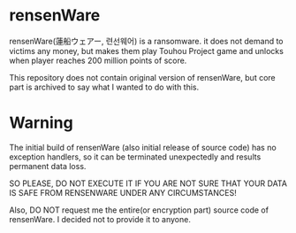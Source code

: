 # rensenWare
rensenWare(蓮船ウェアー, 련선웨어) is a ransomware. it does not demand to victims any money, but makes them play Touhou Project game and unlocks when player reaches 200 million points of score.

This repository does not contain original version of rensenWare, but core part is archived to say what I wanted to do with this.

# Warning
The initial build of rensenWare (also initial release of source code) has no exception handlers, so it can be terminated unexpectedly and results permanent data loss.

SO PLEASE, DO NOT EXECUTE IT IF YOU ARE NOT SURE THAT YOUR DATA IS SAFE FROM RENSENWARE UNDER ANY CIRCUMSTANCES!

Also, DO NOT request me the entire(or encryption part) source code of rensenWare. I decided not to provide it to anyone.
